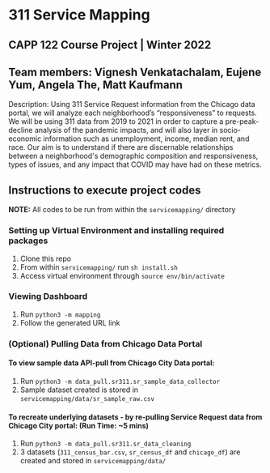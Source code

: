 # 311 Service Mapping
## CAPP 122 Course Project | Winter 2022
## Team members: Vignesh Venkatachalam, Eujene Yum, Angela The, Matt Kaufmann

Description: Using 311 Service Request information from the Chicago data portal, we will analyze each neighborhood’s “responsiveness” to requests. We will be using 311 data from 2019 to 2021 in order to capture a pre-peak-decline analysis of the pandemic impacts, and will also layer in socio-economic information such as unemployment, income, median rent, and race. Our aim is to understand if there are discernable relationships between a neighborhood's demographic composition and responsiveness, types of issues, and any impact that COVID may have had on these metrics.

## Instructions to execute project codes

**NOTE:** All codes to be run from within the `servicemapping/` directory

### Setting up Virtual Environment and installing required packages
1. Clone this repo
2. From within `servicemapping/` run `sh install.sh`
3. Access virtual environment through `source env/bin/activate`

### Viewing Dashboard
1. Run `python3 -m mapping`
2. Follow the generated URL link

### (Optional) Pulling Data from Chicago Data Portal

#### To view sample data API-pull from Chicago City Data portal: 
1. Run `python3 -m data_pull.sr311.sr_sample_data_collector`
2. Sample dataset created is stored in `servicemapping/data/sr_sample_raw.csv`

#### To recreate underlying datasets - by re-pulling Service Request data from Chicago City portal: (Run Time: ~5 mins)
1. Run `python3 -m data_pull.sr311.sr_data_cleaning`
2. 3 datasets (`311_census_bar.csv`, `sr_census_df` and `chicago_df`) are created and stored in `servicemapping/data/`
